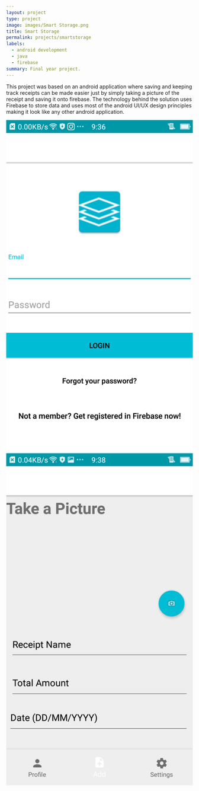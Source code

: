 ```yaml
---
layout: project
type: project
image: images/Smart Storage.png
title: Smart Storage
permalink: projects/smartstorage
labels:
  - android development
  - java
  - firebase
summary: Final year project.
---
```


This project was based on an android application where saving and keeping track receipts can be made easier just by simply taking a picture of the receipt and saving it onto firebase. The technology behind the solution uses Firebase to store data and uses most of the android UI/UX design principles making it look like any other android application.


<div class="ui small rounded images">
  <img class="ui image" src="../images/Login.png">
  <img class="ui image" src="../images/Add.png">
</div>



